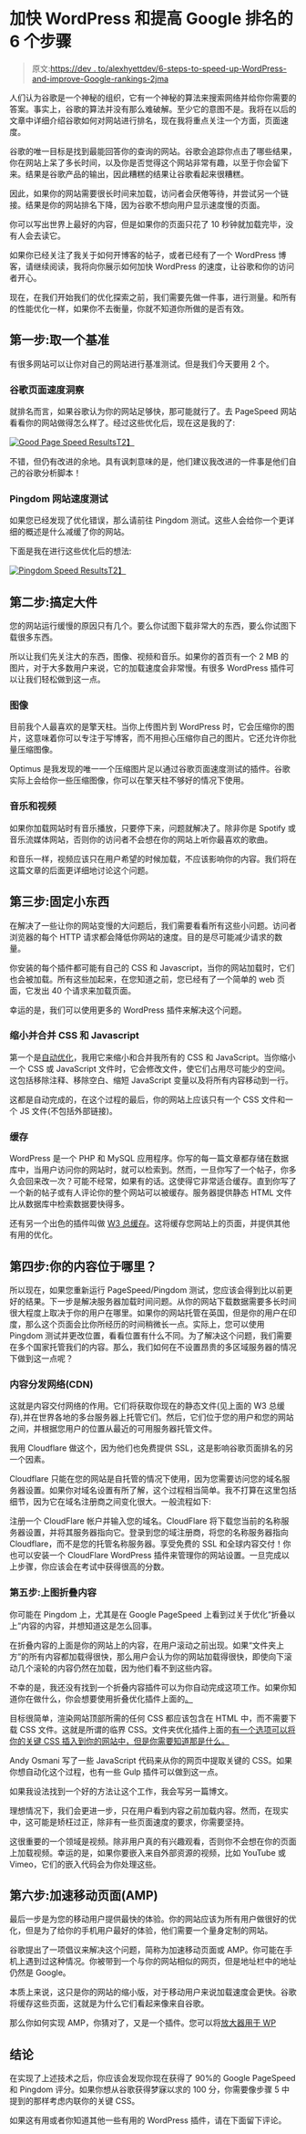 # 加快 WordPress 和提高 Google 排名的 6 个步骤

> 原文:[https://dev . to/alexhyettdev/6-steps-to-speed-up-WordPress-and-improve-Google-rankings-2jma](https://dev.to/alexhyettdev/6-steps-to-speed-up-wordpress-and-improve-google-rankings-2jma)

人们认为谷歌是一个神秘的组织，它有一个神秘的算法来搜索网络并给你你需要的答案。事实上，谷歌的算法并没有那么难破解。至少它的意图不是。我将在以后的文章中详细介绍谷歌如何对网站进行排名，现在我将重点关注一个方面，页面速度。

谷歌的唯一目标是找到最能回答你的查询的网站。谷歌会追踪你点击了哪些结果，你在网站上呆了多长时间，以及你是否觉得这个网站非常有趣，以至于你会留下来。结果是谷歌产品的输出，因此糟糕的结果让谷歌看起来很糟糕。

因此，如果你的网站需要很长时间来加载，访问者会厌倦等待，并尝试另一个链接。结果是你的网站排名下降，因为谷歌不想向用户显示速度慢的页面。

你可以写出世界上最好的内容，但是如果你的页面只花了 10 秒钟就加载完毕，没有人会去读它。

如果你已经关注了我关于如何开博客的帖子，或者已经有了一个 WordPress 博客，请继续阅读，我将向你展示如何加快 WordPress 的速度，让谷歌和你的访问者开心。

现在，在我们开始我们的优化探索之前，我们需要先做一件事，进行测量。和所有的性能优化一样，如果你不去衡量，你就不知道你所做的是否有效。

## 第一步:取一个基准

有很多网站可以让你对自己的网站进行基准测试。但是我们今天要用 2 个。

### 谷歌页面速度洞察

就排名而言，如果谷歌认为你的网站足够快，那可能就行了。去 PageSpeed 网站看看你的网站做得怎么样了。经过这些优化后，现在这是我的了:

[![Good Page Speed Results](img/d64508e98acf3859b04fb5f74ba96b8a.png)T2】](///static/4989720ab80ca2518af494001c9660d4/acb04/Google-Page-Speed-Results.jpg)

不错，但仍有改进的余地。具有讽刺意味的是，他们建议我改进的一件事是他们自己的谷歌分析脚本！

### Pingdom 网站速度测试

如果您已经发现了优化错误，那么请前往 Pingdom 测试。这些人会给你一个更详细的概述是什么减缓了你的网站。

下面是我在进行这些优化后的想法:

[![Pingdom Speed Results](img/5a1f0191f7fdad320c60d6e685f14dea.png)T2】](///static/dd95a72af94461dce93031369ac4fefe/acb04/Pingdom-Speed-Results-1.jpg)

## 第二步:搞定大件

您的网站运行缓慢的原因只有几个。要么你试图下载非常大的东西，要么你试图下载很多东西。

所以让我们先关注大的东西，图像、视频和音乐。如果你的首页有一个 2 MB 的图片，对于大多数用户来说，它的加载速度会非常慢。有很多 WordPress 插件可以让我们轻松做到这一点。

### 图像

目前我个人最喜欢的是擎天柱。当你上传图片到 WordPress 时，它会压缩你的图片，这意味着你可以专注于写博客，而不用担心压缩你自己的图片。它还允许你批量压缩图像。

Optimus 是我发现的唯一一个压缩图片足以通过谷歌页面速度测试的插件。谷歌实际上会给你一些压缩图像，你可以在擎天柱不够好的情况下使用。

### 音乐和视频

如果你加载网站时有音乐播放，只要停下来，问题就解决了。除非你是 Spotify 或音乐流媒体网站，否则你的访问者不会想在你的网站上听你最喜欢的歌曲。

和音乐一样，视频应该只在用户希望的时候加载，不应该影响你的内容。我们将在这篇文章的后面更详细地讨论这个问题。

## 第三步:固定小东西

在解决了一些让你的网站变慢的大问题后，我们需要看看所有这些小问题。访问者浏览器的每个 HTTP 请求都会降低你网站的速度。目的是尽可能减少请求的数量。

你安装的每个插件都可能有自己的 CSS 和 Javascript，当你的网站加载时，它们也会被加载。所有这些加起来，在您知道之前，您已经有了一个简单的 web 页面，它发出 40 个请求来加载页面。

幸运的是，我们可以使用更多的 WordPress 插件来解决这个问题。

### 缩小并合并 CSS 和 Javascript

第一个是[自动优化](https://en-gb.wordpress.org/plugins/autoptimize/)，我用它来缩小和合并我所有的 CSS 和 JavaScript。当你缩小一个 CSS 或 JavaScript 文件时，它会修改文件，使它们占用尽可能少的空间。这包括移除注释、移除空白、缩短 JavaScript 变量以及将所有内容移动到一行。

这都是自动完成的，在这个过程的最后，你的网站上应该只有一个 CSS 文件和一个 JS 文件(不包括外部链接)。

### 缓存

WordPress 是一个 PHP 和 MySQL 应用程序。你写的每一篇文章都存储在数据库中，当用户访问你的网站时，就可以检索到。然而，一旦你写了一个帖子，你多久会回来改一次？可能不经常，如果有的话。这使得它非常适合缓存。直到你写了一个新的帖子或有人评论你的整个网站可以被缓存。服务器提供静态 HTML 文件比从数据库中检索数据要快得多。

还有另一个出色的插件叫做 [W3 总缓存](https://en-gb.wordpress.org/plugins/w3-total-cache/)。这将缓存您网站上的页面，并提供其他有用的优化。

## 第四步:你的内容位于哪里？

所以现在，如果您重新运行 PageSpeed/Pingdom 测试，您应该会得到比以前更好的结果。下一步是解决服务器加载时间问题。从你的网站下载数据需要多长时间很大程度上取决于你的用户在哪里。如果你的网站托管在英国，但是你的用户在印度，那么这个页面会比你所经历的时间稍微长一点。实际上，您可以使用 Pingdom 测试并更改位置，看看位置有什么不同。为了解决这个问题，我们需要在多个国家托管我们的内容。那么，我们如何在不设置昂贵的多区域服务器的情况下做到这一点呢？

### 内容分发网络(CDN)

这就是内容交付网络的作用。它们将获取你现在的静态文件(见上面的 W3 总缓存),并在世界各地的多台服务器上托管它们。然后，它们位于您的用户和您的网站之间，并根据您用户的位置从最近的可用服务器托管文件。

我用 Cloudflare 做这个，因为他们也免费提供 SSL，这是影响谷歌页面排名的另一个因素。

Cloudflare 只能在您的网站是自托管的情况下使用，因为您需要访问您的域名服务器设置。如果你对域名设置有所了解，这个过程相当简单。我不打算在这里包括细节，因为它在域名注册商之间变化很大。一般流程如下:

注册一个 CloudFlare 帐户并输入您的域名。CloudFlare 将下载您当前的名称服务器设置，并将其服务器指向它。登录到您的域注册商，将您的名称服务器指向 Cloudflare，而不是您的托管名称服务器。享受免费的 SSL 和全球内容交付！你也可以安装一个 CloudFlare WordPress 插件来管理你的网站设置。一旦完成以上步骤，你应该会在考试中获得很高的分数。

### 第五步:上图折叠内容

你可能在 Pingdom 上，尤其是在 Google PageSpeed 上看到过关于优化“折叠以上”内容的内容，并想知道这是怎么回事。

在折叠内容的上面是你的网站上的内容，在用户滚动之前出现。如果“文件夹上方”的所有内容都加载得很快，那么用户会认为你的网站加载得很快，即使向下滚动几个滚轮的内容仍然在加载，因为他们看不到这些内容。

不幸的是，我还没有找到一个折叠内容插件可以为你自动完成这项工作。如果你知道你在做什么，你会想要使用折叠优化插件上面的[。](https://en-gb.wordpress.org/plugins/above-the-fold-optimization/)

目标很简单，渲染网站顶部所需的任何 CSS 都应该包含在 HTML 中，而不需要下载 CSS 文件。这就是所谓的临界 CSS。文件夹优化插件上面的[有一个选项可以将你的关键 CSS 插入到你的网站中，但是你需要知道那是什么。](https://en-gb.wordpress.org/plugins/above-the-fold-optimization/)

Andy Osmani 写了一些 JavaScript 代码来从你的网页中提取关键的 CSS。如果你想自动化这个过程，也有一些 Gulp 插件可以做到这一点。

如果我设法找到一个好的方法让这个工作，我会写另一篇博文。

理想情况下，我们会更进一步，只在用户看到内容之前加载内容。然而，在现实中，这可能是矫枉过正，除非有一些页面速度的要求，你需要坚持。

这很重要的一个领域是视频。除非用户真的有兴趣观看，否则你不会想在你的页面上加载视频。幸运的是，如果你要嵌入来自外部资源的视频，比如 YouTube 或 Vimeo，它们的嵌入代码会为你处理这些。

## 第六步:加速移动页面(AMP)

最后一步是为您的移动用户提供最快的体验。你的网站应该为所有用户做很好的优化，但是为了给你的手机用户最好的体验，他们需要一个量身定制的网站。

谷歌提出了一项倡议来解决这个问题，简称为加速移动页面或 AMP。你可能在手机上遇到过这种情况。你被带到一个与你的网站相似的网页，但是地址栏中的地址仍然是 Google。

本质上来说，这只是你的网站的缩小版，对于移动用户来说加载速度会更快。谷歌将缓存这些页面，这就是为什么它们看起来像来自谷歌。

那么你如何实现 AMP，你猜对了，又是一个插件。您可以将[放大器用于 WP](https://en-gb.wordpress.org/plugins/accelerated-mobile-pages/)

## 结论

在实现了上述技术之后，你应该会发现你现在获得了 90%的 Google PageSpeed 和 Pingdom 评分。如果你想从谷歌获得梦寐以求的 100 分，你需要像步骤 5 中提到的那样考虑内联你的关键 CSS。

如果这有用或者你知道其他一些有用的 WordPress 插件，请在下面留下评论。